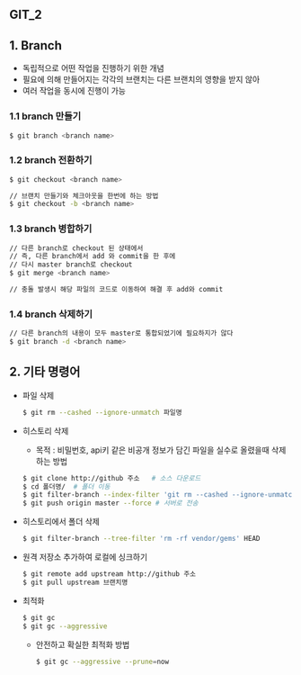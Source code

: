 ## GIT_2

## 1. Branch

- 독립적으로 어떤 작업을 진행하기 위한 개념
- 필요에 의해 만들어지는 각각의 브랜치는 다른 브랜치의 영향을 받지 않아
- 여러 작업을 동시에 진행이 가능

### 1.1 branch 만들기

   ```bash
   $ git branch <branch name>
   ```

### 1.2 branch 전환하기

   ```bash
   $ git checkout <branch name>
   
   // 브랜치 만들기와 체크아웃을 한번에 하는 방법
   $ git checkout -b <branch name>
   ```

### 1.3 branch 병합하기

   ```bash
   // 다른 branch로 checkout 된 상태에서 
   // 즉, 다른 branch에서 add 와 commit을 한 후에
   // 다시 master branch로 checkout
   $ git merge <branch name>
   
   // 충돌 발생시 해당 파일의 코드로 이동하여 해결 후 add와 commit
   ```

### 1.4 branch 삭제하기

   ```bash
   // 다른 branch의 내용이 모두 master로 통합되었기에 필요하지가 않다
   $ git branch -d <branch name>
   ```


## 2. 기타 명령어

   - 파일 삭제

     ```bash
     $ git rm --cashed --ignore-unmatch 파일명
     ```

   - 히스토리 삭제

     - 목적 : 비밀번호, api키 같은 비공개 정보가 담긴 파일을 실수로 올렸을때 삭제하는 방법

     ```bash
     $ git clone http://github 주소	# 소스 다운로드
     $ cd 폴더명/	# 폴더 이동
     $ git filter-branch --index-filter 'git rm --cashed --ignore-unmatch 파일명' --prune-empty -- --all # 모든 히스토리에서 해당 파일 삭제
     $ git push origin master --force # 서버로 전송
     ```

   - 히스토리에서 폴더 삭제

     ```bash
     $ git filter-branch --tree-filter 'rm -rf vendor/gems' HEAD
     ```

   - 원격 저장소 추가하여 로컬에 싱크하기

     ```bash
     $ git remote add upstream http://github 주소
     $ git pull upstream 브랜치명
     ```

   - 최적화

     ```bash
     $ git gc
     $ git gc --aggressive
     ```

     - 안전하고 확실한 최적화 방법

       ```bash
       $ git gc --aggressive --prune=now
       ```

       
